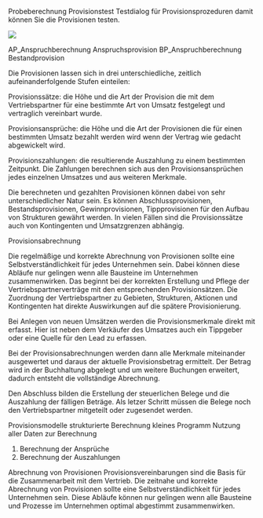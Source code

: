 Probeberechnung Provisionstest
Testdialog für Provisionsprozeduren damit können Sie die Provisionen testen.

![](http://xpecto.github.io/docs/img/img_1423579061872.png)

AP_Anspruchberechnung Anspruchsprovision
BP_Anspruchberechnung Bestandprovision

Die Provisionen lassen sich in drei unterschiedliche, zeitlich aufeinanderfolgende Stufen einteilen:

Provisionssätze: die Höhe und die Art der Provision die mit dem Vertriebspartner für eine bestimmte Art von Umsatz festgelegt und vertraglich vereinbart wurde.

Provisionsansprüche: die Höhe und die Art der Provisionen die für einen bestimmten Umsatz bezahlt werden wird wenn der Vertrag wie gedacht abgewickelt wird.

Provisionszahlungen: die resultierende Auszahlung zu einem bestimmten Zeitpunkt. Die Zahlungen berechnen sich aus den Provisionsansprüchen jedes einzelnen Umsatzes und aus weiteren Merkmale.

Die berechneten und gezahlten Provisionen können dabei von sehr unterschiedlicher Natur sein. Es können Abschlussprovisionen, Bestandsprovisionen, Gewinnprovisionen, Tippprovisionen für den Aufbau von Strukturen gewährt werden. In vielen Fällen sind die Provisionssätze auch von Kontingenten und Umsatzgrenzen abhängig.

Provisionsabrechnung

Die regelmäßige und korrekte Abrechnung von Provisionen sollte eine Selbstverständlichkeit für jedes Unternehmen sein. Dabei können diese Abläufe nur gelingen wenn alle Bausteine im Unternehmen zusammenwirken. Das beginnt bei der korrekten Erstellung und Pflege der Vertriebspartnerverträge mit den entsprechenden Provisionsätzen. Die Zuordnung der Vertriebspartner zu Gebieten, Strukturen, Aktionen und Kontingenten hat direkte Auswirkungen auf die spätere Provisionierung.

Bei Anlegen von neuen Umsätzen werden die Provisionsmerkmale direkt mit erfasst. Hier ist neben dem Verkäufer des Umsatzes auch ein Tippgeber oder eine Quelle für den Lead zu erfassen.

Bei der Provisionsabrechnungen werden dann alle Merkmale miteinander ausgewertet und daraus der aktuelle Provisionsbetrag ermittelt. Der Betrag wird in der Buchhaltung abgelegt und um weitere Buchungen erweitert, dadurch entsteht die vollständige Abrechnung.

Den Abschluss bilden die Erstellung der steuerlichen Belege und die Auszahlung der fälligen Beträge. Als letzer Schritt müssen die Belege noch den Vertriebspartner mitgeteilt oder zugesendet werden.

Provisionsmodelle
strukturierte Berechnung
kleines Programm
Nutzung aller Daten zur Berechnung
1. Berechnung der Ansprüche
2. Berechnung der Auszahlungen

Abrechnung von Provisionen 
Provisionsvereinbarungen sind die Basis für die Zusammenarbeit mit dem Vertrieb.
Die zeitnahe und korrekte Abrechnung von Provisionen sollte eine Selbstverständlichkeit für jedes Unternehmen sein. Diese Abläufe können nur gelingen wenn alle Bausteine und Prozesse im Unternehmen optimal abgestimmt zusammenwirken.




